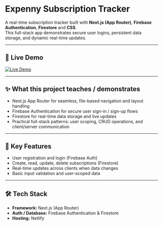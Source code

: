 # Expenny Subscription Tracker

A real-time subscription tracker built with **Next.js (App Router)**, **Firebase Authentication**, **Firestore** and **CSS**.  
This full-stack app demonstrates secure user logins, persistent data storage, and dynamic real-time updates.

---

## 🚀 Live Demo

<a href="https://expennytracker.netlify.app/" target="_blank">
  <img src="https://img.shields.io/badge/Live%20App-Visit-brightgreen?style=for-the-badge&logo=netlify" alt="Live Demo">
</a>

---

## ✨ What this project teaches / demonstrates
- Next.js App Router for seamless, file-based navigation and layout handling  
- Firebase Authentication for secure user sign-in / sign-up flows  
- Firestore for real-time data storage and live updates  
- Practical full-stack patterns: user scoping, CRUD operations, and client/server communication

---

## 🔑 Key Features
- User registration and login (Firebase Auth)  
- Create, read, update, delete subscriptions (Firestore)  
- Real-time updates across clients when data changes  
- Basic input validation and user-scoped data

---

## 🛠 Tech Stack
- **Framework:** Next.js (App Router)  
- **Auth / Database:** Firebase Authentication & Firestore   
- **Hosting:** Netlify
